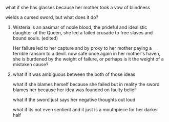 
what if she has glasses because her mother took a vow of blindness

wields a cursed sword, but what does it do?

1. Wisteria is an aasimar of noble blood, the prideful and idealistic daughter of the Queen, she led a failed crusade to free slaves and bound souls. (edited)
    
    Her failure led to her capture and by proxy to her mother paying a terrible ransom to a devil. now safe once again in her mother's haven, she is burdened by the weight of failure, or perhaps is it the weight of a mistaken cause?

1. what if it was ambiguous between the both of those ideas

    what if she blames herself because she failed but in reality the sword blames her because her idea was founded on faulty belief

    what if the sword just says her negative thoughts out loud

    what if its not even sentient and it just is a mouthpiece for her darker half